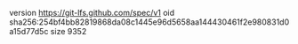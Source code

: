version https://git-lfs.github.com/spec/v1
oid sha256:254bf4bb82819868da08c1445e96d5658aa144430461f2e980831d0a15d77d5c
size 9352
